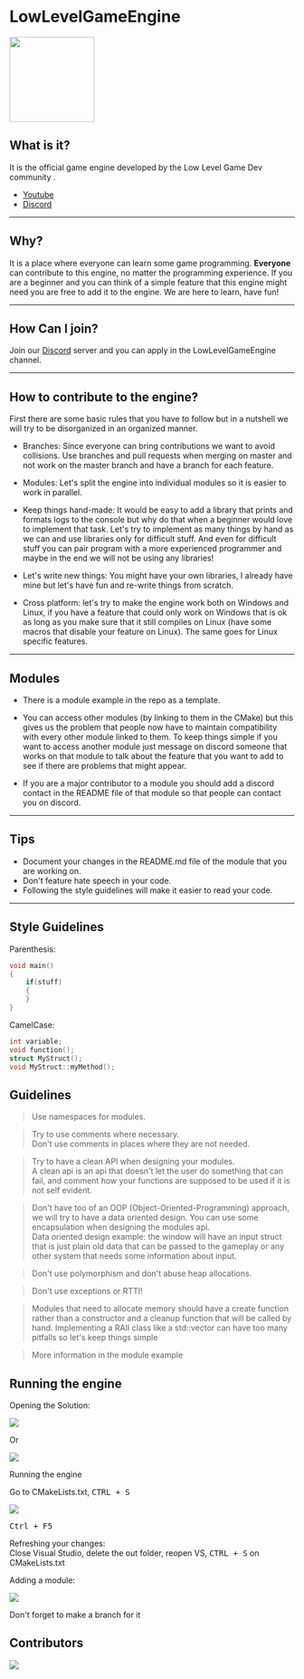 # LowLevelGameEngine

<img src="https://raw.githubusercontent.com/meemknight/photos/master/llgelogo2.png" width="150">

## What is it?
	
It is the official game engine developed by the Low Level Game Dev community .

* [Youtube](https://www.youtube.com/channel/UChkC4u4KdnIDFh9hPqExLDg)
* [Discord](https://discord.gg/eehehsPAka)

---

## Why?

It is a place where everyone can learn some game programming. **Everyone** can contribute to this engine, no matter the programming experience. If you are a beginner and you can think of a simple feature that this engine might need you are free to add it to the engine. We are here to learn, have fun!

---

## How Can I join?

Join our [Discord](https://discord.gg/eehehsPAka) server and you can apply in the LowLevelGameEngine channel.

---

## How to contribute to the engine?

First there are some basic rules that you have to follow but in a nutshell we will try to be disorganized in an organized manner.

- Branches: Since everyone can bring contributions we want to avoid collisions. Use branches and pull requests when merging on master and not work on the master branch and have a branch for each feature. 

- Modules:  Let's split the engine into individual modules so it is easier to work in parallel.

- Keep things hand-made: It would be easy to add a library that prints and formats logs to the console but why do that when a beginner would love to implement that task. Let's try to implement as many things by hand as we can and use libraries only for difficult stuff. And even for difficult stuff you can pair program with a more experienced programmer and maybe in the end we will not be using any libraries!

- Let's write new things: You might have your own libraries, I already have mine but let's have fun and re-write things from scratch.

- Cross platform: let's try to make the engine work both on Windows and Linux, if you have a feature that could only work on Windows that is ok as long as you make sure that it still compiles on Linux (have some macros that disable your feature on Linux). The same goes for Linux specific features.

---

## Modules

- There is a module example in the repo as a template.

- You can access other modules (by linking to them in the CMake) but this gives us the problem that people now have to maintain compatibility with every other module linked to them. To keep things simple if you want to access another module just message on discord someone that works on that module to talk about the feature that you want to add to see if there are problems that might appear.
 
- If you are a major contributor to a module you should add a discord contact in the README file of that module so that people can contact you on discord.

---

## Tips

- Document your changes in the README.md file of the module that you are working on.
- Don't feature hate speech in your code.
- Following the style guidelines will make it easier to read your code.

---

## Style Guidelines

Parenthesis:

```cpp	
void main()
{
	if(stuff)
	{
	}
}
```

CamelCase:
	
```cpp
int variable;
void function();
struct MyStruct();
void MyStruct::myMethod();
```

## Guidelines
> Use namespaces for modules.

> Try to use comments where necessary.<br>Don't use comments in places where they are not needed. 

> Try to have a clean API when designing your modules.<br>A clean api is an api that doesn't let the user do something that can fail, and comment how your functions are supposed to be used if it is not self evident.

> Don't have too of an OOP (Object-Oriented-Programming) approach, we will try to have a data oriented design. You can use some encapsulation when designing the modules api.<br>Data oriented design example: the window will have an input struct that is just plain old data that can be passed to the gameplay or any other system that needs some information about input.

> Don't use polymorphism and don't abuse heap allocations.

> Don't use exceptions or RTTI!

> Modules that need to allocate memory should have a create function rather than a constructor and a cleanup function that will be called by hand. Implementing a RAII class like a std::vector can have too many pitfalls so let's keep things simple

> More information in the module example



## Running the engine

Opening the Solution: 

![](https://github.com/meemknight/photos/blob/master/llge1.gif)

Or

![](https://github.com/meemknight/photos/blob/master/llge2.gif)


Running the engine

Go to CMakeLists.txt, <kbd>CTRL + S</kbd>

![](https://github.com/meemknight/photos/blob/master/llge3.gif)

<kbd>Ctrl + F5</kbd>


Refreshing your changes:<br>
Close Visual Studio, delete the out folder, reopen VS, <kbd>CTRL + S</kbd> on CMakeLists.txt

Adding a module:

![](https://github.com/meemknight/photos/blob/master/llge4.gif)

Don't forget to make a branch for it

## Contributors

<a href="https://github.com/meemknight/LowLevelGameEngine/graphs/contributors">
  <img src="https://contrib.rocks/image?repo=meemknight/LowLevelGameEngine" />
</a>
